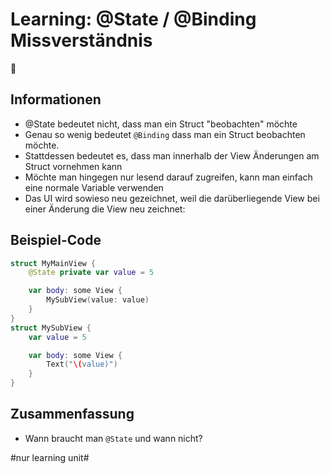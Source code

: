 # Learning: @State / @Binding Missverständnis
🧠

## Informationen
- @State bedeutet nicht, dass man ein Struct "beobachten" möchte
- Genau so wenig bedeutet `@Binding` dass man ein Struct beobachten möchte.
- Stattdessen bedeutet es, dass man innerhalb der View Änderungen am Struct vornehmen kann
- Möchte man hingegen nur lesend darauf zugreifen, kann man einfach eine normale Variable verwenden
- Das UI wird sowieso neu gezeichnet, weil die darüberliegende View bei einer Änderung die View neu zeichnet:

## Beispiel-Code

```swift
struct MyMainView {
	@State private var value = 5

	var body: some View {
		MySubView(value: value)
	}
}
struct MySubView {
	var value = 5

	var body: some View {
		Text("\(value)")
	}
}
```

## Zusammenfassung
- Wann braucht man `@State` und wann nicht?


#nur learning unit#